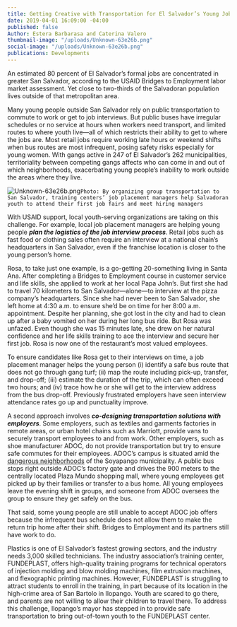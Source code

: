 ```yaml
---
title: Getting Creative with Transportation for El Salvador’s Young Job-Seekers
date: 2019-04-01 16:09:00 -04:00
published: false
Author: Estera Barbarasa and Caterina Valero
thumbnail-image: "/uploads/Unknown-63e26b.png"
social-image: "/uploads/Unknown-63e26b.png"
publications: Developments
---
```


An estimated 80 percent of El Salvador’s formal jobs are concentrated in greater San Salvador, according to the USAID Bridges to Employment labor market assessment. Yet close to two-thirds of the Salvadoran population lives outside of that metropolitan area. 

Many young people outside San Salvador rely on public transportation to commute to work or get to job interviews. But public buses have irregular schedules or no service at hours when workers need transport, and limited routes to where youth live—all of which restricts their ability to get to where the jobs are. Most retail jobs require working late hours or weekend shifts when bus routes are most infrequent, posing safety risks especially for young women. With gangs active in 247 of El Salvador’s 262 municipalities, territoriality between competing gangs affects who can come in and out of which neighborhoods, exacerbating young people’s inability to work outside the areas where they live.

![Unknown-63e26b.png](/uploads/Unknown-63e26b.png)`Photo: By organizing group transportation to San Salvador, training centers’ job placement managers help Salvadoran youth to attend their first job fairs and meet hiring managers`

With USAID support, local youth-serving organizations are taking on this challenge. For example, local job placement managers are helping young people ***plan the logistics of the job interview process***. Retail jobs such as fast food or clothing sales often require an interview at a national chain’s headquarters in San Salvador, even if the franchise location is closer to the young person’s home. 

Rosa, to take just one example, is a go-getting 20-something living in Santa Ana. After completing a Bridges to Employment course in customer service and life skills, she applied to work at her local Papa John’s. But first she had to travel 70 kilometers to San Salvador—alone—to interview at the pizza company’s headquarters. Since she had never been to San Salvador, she left home at 4:30 a.m. to ensure she’d be on time for her 8:00 a.m. appointment. Despite her planning, she got lost in the city and had to clean up after a baby vomited on her during her long bus ride. But Rosa was unfazed. Even though she was 15 minutes late, she drew on her natural confidence and her life skills training to ace the interview and secure her first job. Rosa is now one of the restaurant’s most valued employees.

To ensure candidates like Rosa get to their interviews on time, a job placement manager helps the young person (i) identify a safe bus route that does not go through gang turf; (ii) map the route including pick-up, transfer, and drop-off; (iii) estimate the duration of the trip, which can often exceed two hours; and (iv) trace how he or she will get to the interview address from the bus drop-off. Previously frustrated employers have seen interview attendance rates go up and punctuality improve.

A second approach involves ***co-designing transportation solutions with employers***. Some employers, such as textiles and garments factories in remote areas, or urban hotel chains such as Marriott, provide vans to securely transport employees to and from work. Other employers, such as shoe manufacturer ADOC, do not provide transportation but try to ensure safe commutes for their employees. ADOC’s campus is situated amid the [dangerous neighborhoods](https://en.wikipedia.org/wiki/Crime_in_El_Salvador) of the Soyapango municipality. A public bus stops right outside ADOC’s factory gate and drives the 900 meters to the centrally located Plaza Mundo shopping mall, where young employees get picked up by their families or transfer to a bus home. All young employees leave the evening shift in groups, and someone from ADOC oversees the group to ensure they get safely on the bus.

That said, some young people are still unable to accept ADOC job offers because the infrequent bus schedule does not allow them to make the return trip home after their shift. Bridges to Employment and its partners still have work to do. 

<aside>Plastics is one of El Salvador’s fastest growing sectors, and the industry needs 3,000 skilled technicians. The industry association’s training center, FUNDEPLAST, offers high-quality training programs for technical operators of injection molding and blow molding machines, film extrusion machines, and flexographic printing machines. However, FUNDEPLAST is struggling to attract students to enroll in the training, in part because of its location in the high-crime area of San Bartolo in Ilopango. Youth are scared to go there, and parents are not willing to allow their children to travel there. To address this challenge, Ilopango’s mayor has stepped in to provide safe transportation to bring out-of-town youth to the FUNDEPLAST center.</aside>


